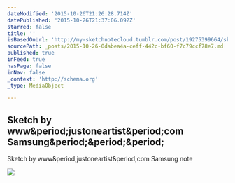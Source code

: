 ```yaml
---
dateModified: '2015-10-26T21:26:28.714Z'
datePublished: '2015-10-26T21:37:06.092Z'
starred: false
title: ''
isBasedOnUrl: 'http://my-sketchnotecloud.tumblr.com/post/19275399664/sketch-by-wwwjustoneartistcom-samsung-note'
sourcePath: _posts/2015-10-26-0dabea4a-ceff-442c-bf60-f7c79ccf78e7.md
published: true
inFeed: true
hasPage: false
inNav: false
_context: 'http://schema.org'
_type: MediaObject

---
```

<article style=""><h1>Sketch by www&amp;period;justoneartist&amp;period;com Samsung&amp;period;&amp;period;&amp;period;</h1><p>Sketch by www&amp;period;justoneartist&amp;period;com Samsung note</p><img src="http://41.media.tumblr.com/tumblr_m0uvx9SC9e1rpz8n2o1_540.jpg" /></article>